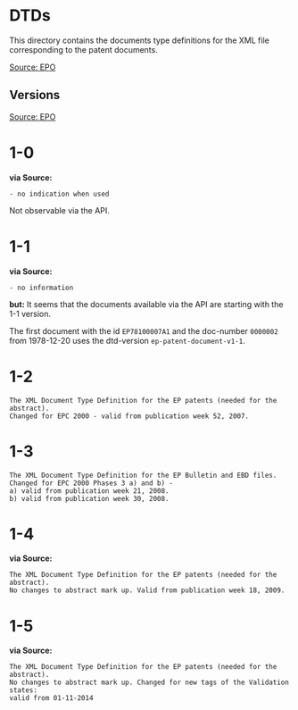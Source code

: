 # DTDs

This directory contains the documents type definitions for the XML file corresponding to the patent documents.

[Source: EPO](https://www.epo.org/searching-for-patents/technical/publication-server/help.html)

## Versions

[Source: EPO](http://docs.epoline.org/ebd/xmlinfo.htm)

# 1-0

**via Source:**

```
- no indication when used
```

Not observable via the API.

# 1-1

**via Source:**

```
- no information
```

**but:**
It seems that the documents available via the API are starting with the 1-1 version.

The first document with the id `EP78100007A1`
and the doc-number `0000002`
from 1978-12-20 uses the dtd-version `ep-patent-document-v1-1`.

# 1-2

```
The XML Document Type Definition for the EP patents (needed for the abstract).
Changed for EPC 2000 - valid from publication week 52, 2007.
```

# 1-3

```
The XML Document Type Definition for the EP Bulletin and EBD files.
Changed for EPC 2000 Phases 3 a) and b) -
a) valid from publication week 21, 2008.
b) valid from publication week 30, 2008.
```

# 1-4

**via Source:**

```
The XML Document Type Definition for the EP patents (needed for the abstract).
No changes to abstract mark up. Valid from publication week 18, 2009.
```

# 1-5

**via Source:**

```
The XML Document Type Definition for the EP patents (needed for the abstract).
No changes to abstract mark up. Changed for new tags of the Validation states: 
valid from 01-11-2014
```